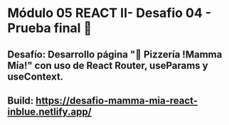 # Módulo 05 REACT II- Desafio 04 - Prueba final 🍕
## Desafío: Desarrollo página "🍕 Pizzería !Mamma Mía!" con uso de React Router, useParams y useContext.
## Build: https://desafio-mamma-mia-react-inblue.netlify.app/
